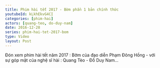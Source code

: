 ```yaml
---
title: Phim hài tết 2017 - Bờm phần 1 bản chính thức
youtubeId: kLkhEkvG4CI
categories: [phim-hai]
actors: [quang-teo, do-duy-nam]
date: 2016-12-28
series: phim-hai-tet-2017-bom
type: Video
layout: Post
---
```

Đón xem phim hài tết năm 2017 : Bờm của đạo diễn Phạm Đông Hồng - với sự góp mặt của nghệ sĩ hài : Quang Tèo - Đỗ Duy Nam...